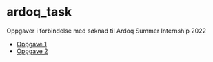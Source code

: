 # ardoq_task
Oppgaver i forbindelse med søknad til Ardoq Summer Internship 2022

- [Oppgave 1](./algorithm)
- [Oppgave 2](./app)
